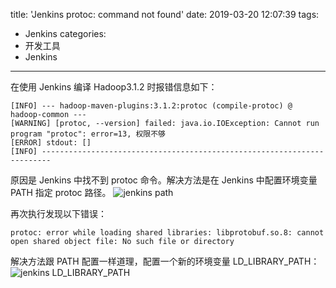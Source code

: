 title: 'Jenkins protoc: command not found'
date: 2019-03-20 12:07:39
tags:
- Jenkins
categories:
- 开发工具
- Jenkins
---
在使用 Jenkins 编译 Hadoop3.1.2 时报错信息如下：

    [INFO] --- hadoop-maven-plugins:3.1.2:protoc (compile-protoc) @ hadoop-common ---
    [WARNING] [protoc, --version] failed: java.io.IOException: Cannot run program "protoc": error=13, 权限不够
    [ERROR] stdout: []
    [INFO] ------------------------------------------------------------------------

原因是 Jenkins 中找不到 protoc 命令。解决方法是在 Jenkins 中配置环境变量 PATH 指定 protoc 路径。
![jenkins path](/uploads/20190320/jenkins-path.png)

再次执行发现以下错误：

    protoc: error while loading shared libraries: libprotobuf.so.8: cannot open shared object file: No such file or directory

解决方法跟 PATH 配置一样道理，配置一个新的环境变量 LD_LIBRARY_PATH：
![jenkins LD_LIBRARY_PATH](/uploads/20190320/jenkins-LD_LIBRARY_PATH.png)
